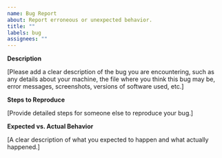 ```yaml
---
name: Bug Report
about: Report erroneous or unexpected behavior.
title: ""
labels: bug
assignees: ""
---
```


**Description**

[Please add a clear description of the bug you are encountering, such as any details about your machine, the file where you think this bug may be, error messages, screenshots, versions of software used, etc.]

**Steps to Reproduce**

[Provide detailed steps for someone else to reproduce your bug.]

**Expected vs. Actual Behavior**

[A clear description of what you expected to happen and what actually happened.]
